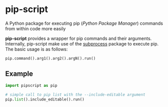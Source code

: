 # pip-script
A Python package for executing pip (*Python Package Manager*) commands from within code more easily

**pip-script** provides a wrapper for pip commands and their arguments. Internally, pip-script make use of the [subprocess](https://docs.python.org/3/library/subprocess.html) package to execute pip.
The basic usage is as follows:

    pip.command().arg1().arg2().argN().run()
    
## Example

``` python
import pipscript as pip

# simple call to pip list with the --include-editable argument
pip.list().include_editable().run()
```
